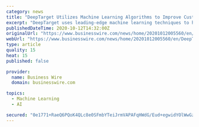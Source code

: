 ```yaml
---
category: news
title: "DeepTarget Utilizes Machine Learning Algorithms to Improve Customer Experience"
excerpt: "DeepTarget uses leading-edge machine learning techniques to help financial institutions enhance the quality of the customer and member experience."
publishedDateTime: 2020-10-12T14:32:00Z
originalUrl: "https://www.businesswire.com/news/home/20201012005560/en/DeepTarget-Utilizes-Machine-Learning-Algorithms-to-Improve-Customer-Experience"
webUrl: "https://www.businesswire.com/news/home/20201012005560/en/DeepTarget-Utilizes-Machine-Learning-Algorithms-to-Improve-Customer-Experience"
type: article
quality: 15
heat: 15
published: false

provider:
  name: Business Wire
  domain: businesswire.com

topics:
  - Machine Learning
  - AI

secured: "0e1771+RaeQ6PQoK4QLc8e0SFmbYTeiJrmVAPAFqHWdG/Eud+egwidYOlWwGztOmSoC0oUz4JOI7mVn5u+a25U7D+f7IVPiX/MvJQwPAg/xycUepQb7yXvB+7QG7ru5AIFrqinpEW0Z0Z6KeqttrFa06biaP06JcuLsw5/v5wlhnWVLXeVlV9n1WPyiUYGQ5ksVj4h7yWbVXH95FFx/HkkOAguJHAi61sZ75QvI6tmSWzmnvBFgs3KvAu7x7z5wnrXaqmwPVRO+c1Rpt42Pg/sFAf4sO5SrnFFq19PFeh7KrB2uZmvA7z9tyBLXGsgZN89J4J+j6eUm2CJMMUga16LV2DyM/hInqzt1l4IFhzdk=;CMsyzQViDI0dg98ZYs9D7g=="
---
```



